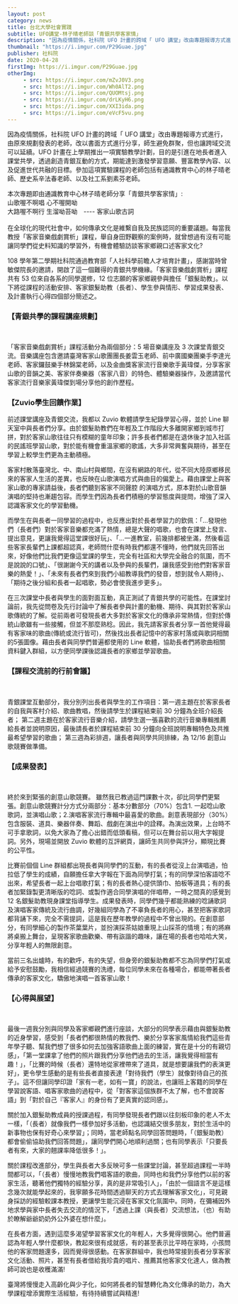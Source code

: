 ```yaml
---
layout: post
category: news
title: 台北大學社會實踐
subtitle: UFO講堂-林子晴老師談「青銀共學客家情」
description: "因為疫情關係，社科院 UFO 計畫的跨域「 UFO 講堂」改由專題報導方式進行，由原來規劃發表的老師，改以書面方式進行分享，師生避免群聚，但也讓跨域交流可以延續。UFO 計畫在上學期推出一項實驗教學計劃，目的是引進在地長者進入課堂共學，透過創造青銀互動的方式，期能達到激發學習意願、豐富教學內容、以及促進世代共融的目標。參加這項實驗課程的老師包括有通識教育中心的林子晴老師、歷史系辛法春老師、以及社工系劉素芬老師。"
thumbnail: "https://i.imgur.com/P29Guae.jpg"
publisher: 社科院
date: 2020-04-28
firstImg: https://i.imgur.com/P29Guae.jpg
otherImg:
     - src: https://i.imgur.com/mZvJ0V3.png
     - src: https://i.imgur.com/Wh0AlT2.png
     - src: https://i.imgur.com/QUOMtsj.png
     - src: https://i.imgur.com/drLKyH6.png
     - src: https://i.imgur.com/XXI3ida.png
     - src: https://i.imgur.com/eVcF5vu.png
---
```

因為疫情關係，社科院 UFO 計畫的跨域「 UFO 講堂」改由專題報導方式進行，由原來規劃發表的老師，改以書面方式進行分享，師生避免群聚，但也讓跨域交流可以延續。UFO 計畫在上學期推出一項實驗教學計劃，目的是引進在地長者進入課堂共學，透過創造青銀互動的方式，期能達到激發學習意願、豐富教學內容、以及促進世代共融的目標。參加這項實驗課程的老師包括有通識教育中心的林子晴老師、歷史系辛法春老師、以及社工系劉素芬老師。

本次專題即由通識教育中心林子晴老師分享「青銀共學客家情」:
<br/>
山歌喔不啊唱 心不喔開呦<br/>
大路喔不啊行 生溜呦苔呦　---- 客家山歌古詞
<br/><br/>
在全球化的現代社會中，如何傳承文化是維繫自我及民族認同的重要議題。每當我教授「客家音樂戲劇賞析」課程，舉自身田野觀察的案例時，就曾想過有沒有可能讓同學們從史料知識的學習外，有機會體驗訪談客家鄉親口述客家文化?

108 學年第二學期社科院通過教育部「人社科學前瞻人才培育計畫」，感謝當時曾敏傑院長的邀請，開啟了這一個難得的青銀共學機緣。「客家音樂戲劇賞析」課程共有 53 位來自各系的同學選修，12 位志願的客家鄉親參與擔任「銀髮助教」。以下將從課程的活動安排、客家銀髮助教（長者）、學生參與情形、學習成果發表、及計畫執行心得四個部分簡述之。<br/>

<h3>【青銀共學的課程講座規劃】</h3><br/>

「客家音樂戲劇賞析」課程活動分為兩個部分：5 場音樂講座及 3 次課堂青銀交流。音樂講座包含邀請臺灣客家山歌團團長姜雲玉老師、前中廣國樂團樂手李達光老師、客家鑼鼓樂手林錦棠老師，以及金曲獎客家流行音樂歌手黃瑋傑，分享客家山歌的音韻之美、客家伴奏樂器（客家八音）的特色、體驗樂器操作，及邀請當代客家流行音樂家黃瑋傑到場分享他的創作歷程。<br/>

<h3>【Zuvio學生回饋作業】</h3>

前述課堂講座及青銀交流，我都以 Zuvio 軟體請學生紀錄學習心得，並於 Line 聊天室中與長者們分享。由於銀髮助教們在年輕及工作階段大多離開家鄉到城市打拼，對於客家山歌往往只有模糊的童年印象；許多長者們都是在退休後才加入社區的民謠班學習山歌，對於能有機會重溫家鄉的歌謠，大多非常興奮與期待，甚至在學習上較學生們更為主動積極。

客家村散落臺灣北、中、南山村與鄉間，在沒有網路的年代，從不同大陸原鄉移民來的客家人生活的差異，也反映在山歌演唱方式與曲目的偏愛上。藉由課堂上與客家山歌的專家請益後，長者們聽到客家不同聲腔 的演唱方式，原本對於山歌音韻演唱的堅持也漸趨包容。而學生們因為長者們積極的學習態度與提問，增強了深入認識客家文化的學習動機。

而學生在與長者一同學習的過程中，也反應出對於長者學習力的欽佩：「...發現他們（長者們）對於客家音樂都充滿了熱情，總是大聲的唱歌，也會在課堂上發言、提出意見，更讓我覺得這堂課很好玩」、「...一進教室，前幾排都被坐滿，然後看這些客家長輩們上課都超認真，老師問什麼有時我們都還不懂時，他們就先回答出來，好像他們比我們更像這堂課的學生，完全有社區和大學完全融合的氛圍，而不是說說的口號」、「很謝謝今天的講者以及參與的長輩們，讓我感受到他們對客家音樂的熱愛！」、「未來有長者們來到我們小組教導我們的發音，想到就令人期待」、「期待之後分組和長者一起唱歌，勢必會使我進步更多」。

在三次課堂中長者與學生的面對面互動，真正測試了青銀共學的可能性。在課堂討論前，我先從問卷及先行討論中了解長者參與計畫的動機、期待、與其對於客家山歌傳統的了解。從前兩者可發現長者大多對於客家文化的傳承非常熱情，但對於傳統山歌雖有一些接觸，但並不那麼熟稔。因此，我先請客家長者分享一首他覺得最有客家味的歌曲(傳統或流行皆可)，然後找出長者記憶中的客家村落或與歌詞相關的5張圖像。藉由長者與同學們普遍都使用的 Line 軟體，協助長者們將歌曲相關資料鍵入群組，以方便同學課後認識長者的家鄉並學習歌曲。<br/>

<h3>【課程交流前的行前會議】</h3><br>

青銀課堂互動部分，我分別列出長者與學生的工作項目：第一週主題在於客家長者的自我與客村介紹、歌曲教唱，然後請學生於課程結束前 30 分鐘為全班介紹長者； 第二週主題在於客家流行音樂介紹，請學生選一張喜歡的流行音樂專輯推薦給長者並說明原因，最後請長者於課程結束前 30 分鐘向全班說明專輯特色及共推最希望學習的歌曲； 第三週為彩排週，讓長者與同學共同排練，為 12/16 創意山歌競賽做準備。<br/>

<h3>【成果發表】</h3><br/>

終於來到緊張的創意山歌競賽。 雖然我已教過這門課數十次，卻比同學們更緊張。創意山歌競賽計分方式分兩部分：基本分數部分（70%）包含1. 一起唸山歌歌詞，並演唱山歌；2.演唱客家流行專輯中最喜愛的歌曲。創意表現部分（30%）包含服裝、道具、樂器伴奏、舞蹈、戲劇在演出中的詮釋。為演出效果，上台時不可手拿歌詞，以免大家為了擔心出錯而低頭看稿，但可以在舞台前以用大字報提詞。另外，現場並開放 Zuvio 軟體的互評網頁，讓師生共同參與評分，顯現比賽的公平性。

比賽前個個 Line 群組都出現長者與同學們的互動，有的長者從沒上台演唱過，怕拉低了學生的成績，自願擔任拿大字報在下面為同學打氣；有的同學深怕客語唸不出來，希望長者一起上台唱歌打氣；有的長者熱心提供頭巾、拍板等道具；有的長者加緊錄製更清晰版的唸詞、或製作適合同學演唱的伴唱帶，一時之間真的感覺到 12 名銀髮助教現身課堂指導學生。成果發表時，同學們幾乎都能熟練的唸誦歌詞及演唱客家傳統及流行曲調，好幾組同學為了不辜負長者的用心，甚至把客家歌詞都背誦下來，完全不需提詞，這是我在歷年教學的過程中不曾出現的。在創意部分，有同學細心的製作茶葉葉片，並扮演採茶姑娘重現上山採茶的情境；有的將麻將桌搬上舞台，呈現客家歌曲歡樂、帶有詼諧的趣味，讓在場的長者也哈哈大笑，分享年輕人的無限創意。

當前三名出爐時，有的歡呼，有的失望，但身旁的銀髮助教都不忘為同學們打氣或給予安慰鼓勵，我相信經過競賽的洗禮，每位同學未來在各種場合，都能帶著長者傳承的客家文化，驕傲地演唱一首客家山歌！<br/>

<h3>【心得與展望】</h3><br/>

最後一週我分別與同學及客家鄉親們進行座談，大部分的同學表示藉由與銀髮助教的近身學習，感受到「長者們都很熱情的教我們、樂於分享客家風情給我們這些青年學子聽、幫我們想了很多如何去加強客語歌曲上面的練習，實在是十分的有親切感」，「第一堂課拿了他們的照片跟我們分享他們過去的生活，讓我覺得相當有趣！」，「比賽的時候（長者）還特地從家裡帶來了道具，就是想要讓我們的表演更好」，更令學生感動的是有些長者直接表達「對待我們（學生）就像對待自己的孩子」。這不但讓同學印證「家有一老，如有一寶」的說法，也讓班上客籍的同學在學習說客語、唱客家歌曲的過程中，從「對客家這個族群不太了解，也不會說客語」到「對於自己『客家人』的身份有了更真實的認同感」。

關於加入銀髮助教成員的授課過程，有同學發現長者們跟以往刻板印象的老人不太一樣，「（長者）就像我們一樣參加好多活動，也認識結交很多朋友，對於生活中的新事物也保有好奇心來學習」；同時，當老師點名同學回答問題時，「（銀髮助教）都會偷偷協助我們回答問題」，讓同學們開心地順利過關；也有同學表示「只要長者有來，大家的翹課率降低很多！」。

關於課程改進部分，學生與長者大多反映可多一些課堂討論，甚至超過課程一半時間都可以，「（長者）慢慢地教我們唱客語的歌曲，同時也和我們分享他們以前的客家生活，聽著他們獨特的經驗分享，真的是非常吸引人」，「由於一個語言不是這樣念幾次就能學起來的，我寧願多花時間透過聊天的方式去理解客家文化」，可見親身採訪的經驗較課本教授，更讓學生能沉浸在客家文化氛圍中。同時，在彌補因外地求學與家中長者失去交流的情況下，「透過上課（與長者）交流想法，（也）有助於瞭解爺爺奶奶外公外婆在想什麼」。

在長者方面，遇到這麼多渴望學習客家文化的年輕人，大多覺得很開心。他們普遍認為年輕人學什麼都快，教起來很有成就感，有的甚至表示比平時在家時，小孩問他的客家問題還多，因而覺得很感動。在客家群組中，我也時常接到長者分享客家文化活動、照片，甚至有長者借給我珍貴的唱片、推薦其他客家文化達人，做為教師可說也是收穫滿滿!

臺灣將慢慢走入高齡化與少子化，如何將長者的智慧轉化為文化傳承的助力，為大學課程增添實際生活經驗，有待持續嘗試與精進!
